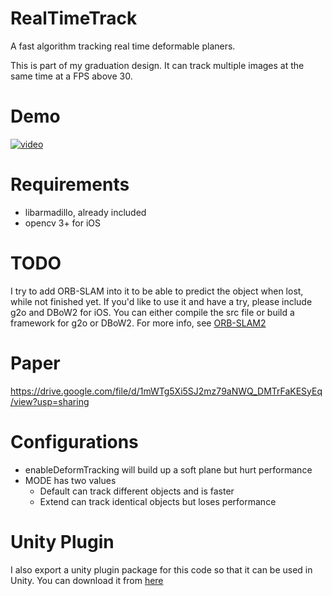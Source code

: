 # RealTimeTrack
A fast algorithm tracking real time deformable planers.

This is part of my graduation design. It can track multiple images at the same time at a FPS above 30.

# Demo
[![video](http://img.youtube.com/vi/8OSTpl4fAJ0/0.jpg)](https://www.youtube.com/watch?v=8OSTpl4fAJ0)
# Requirements
- libarmadillo, already included
- opencv 3+ for iOS

# TODO
I try to add ORB-SLAM into it to be able to predict the object when lost, while not finished yet. 
If you'd like to use it and have a try, please include g2o and DBoW2 for iOS. 
You can either compile the src file or build a framework for g2o or DBoW2.
For more info, see [ORB-SLAM2](https://github.com/raulmur/ORB_SLAM2)

# Paper
https://drive.google.com/file/d/1mWTg5Xi5SJ2mz79aNWQ_DMTrFaKESyEq/view?usp=sharing

# Configurations
- enableDeformTracking will build up a soft plane but hurt performance
- MODE has two values
  - Default can track different objects and is faster
  - Extend can track identical objects but loses performance

# Unity Plugin
I also export a unity plugin package for this code so that it can be used in Unity.
You can download it from [here](http://youyangsoft.com/AR.unitypackage)
